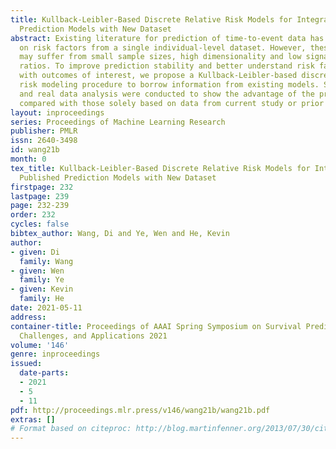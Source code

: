 ```yaml
---
title: Kullback-Leibler-Based Discrete Relative Risk Models for Integration of Published
  Prediction Models with New Dataset
abstract: Existing literature for prediction of time-to-event data has primarily focused
  on risk factors from a single individual-level dataset. However, these analyses
  may suffer from small sample sizes, high dimensionality and low signal-to-noise
  ratios. To improve prediction stability and better understand risk factors associated
  with outcomes of interest, we propose a Kullback-Leibler-based discrete relative
  risk modeling procedure to borrow information from existing models. Simulations
  and real data analysis were conducted to show the advantage of the proposed method
  compared with those solely based on data from current study or prior information.
layout: inproceedings
series: Proceedings of Machine Learning Research
publisher: PMLR
issn: 2640-3498
id: wang21b
month: 0
tex_title: Kullback-Leibler-Based Discrete Relative Risk Models for Integration of
  Published Prediction Models with New Dataset
firstpage: 232
lastpage: 239
page: 232-239
order: 232
cycles: false
bibtex_author: Wang, Di and Ye, Wen and He, Kevin
author:
- given: Di
  family: Wang
- given: Wen
  family: Ye
- given: Kevin
  family: He
date: 2021-05-11
address:
container-title: Proceedings of AAAI Spring Symposium on Survival Prediction - Algorithms,
  Challenges, and Applications 2021
volume: '146'
genre: inproceedings
issued:
  date-parts:
  - 2021
  - 5
  - 11
pdf: http://proceedings.mlr.press/v146/wang21b/wang21b.pdf
extras: []
# Format based on citeproc: http://blog.martinfenner.org/2013/07/30/citeproc-yaml-for-bibliographies/
---
```

